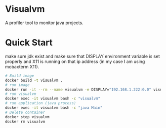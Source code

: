 # Visualvm
A profiler tool to monitor java projects. 
# Quick Start
make sure jdk exist and make sure that DISPLAY environment variable is set properly and X11 is running on that ip address (in my case I am using mobaxterm X11).

```sh
# Build image
docker build -t visualvm .
# run image
docker run -it --rm --name visualvm -e DISPLAY="192.168.1.222:0.0" visualvm
# run visualvm
docker exec -it visualvm bash -c "visualvm"
# run application (java process)
docker exec -it visualvm bash -c "java Main"
# Delete container
docker stop visualvm
docker rm visualvm
```